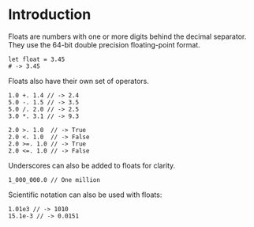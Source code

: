 # Introduction

Floats are numbers with one or more digits behind the decimal separator. They use the 64-bit double precision floating-point format.

```gleam
let float = 3.45
# -> 3.45
```

Floats also have their own set of operators.

```gleam
1.0 +. 1.4 // -> 2.4
5.0 -. 1.5 // -> 3.5
5.0 /. 2.0 // -> 2.5
3.0 *. 3.1 // -> 9.3

2.0 >. 1.0  // -> True
2.0 <. 1.0  // -> False
2.0 >=. 1.0 // -> True
2.0 <=. 1.0 // -> False
```

Underscores can also be added to floats for clarity.

```gleam
1_000_000.0 // One million
```

Scientific notation can also be used with floats:

```gleam
1.01e3 // -> 1010
15.1e-3 // -> 0.0151
```
